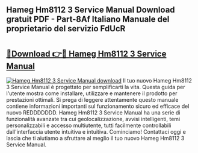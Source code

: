 ## Hameg Hm8112 3 Service Manual Download gratuit PDF - Part-8Af Italiano Manuale del proprietario del servizio FdUcR

# <h2><a href="http://dfde2g.blite.top/?on=Hameg+Hm8112+3+Service+Manual">🔗Download 👉🔴 Hameg Hm8112 3 Service Manual</a></h2>

[![Hameg Hm8112 3 Service Manual download](https://i.imgur.com/lujVjoI.png)](http://dfde2g.blite.top/?on=Hameg+Hm8112+3+Service+Manual)
Il tuo nuovo Hameg Hm8112 3 Service Manual è progettato per semplificarti la vita. Questa guida per l'utente mostra come installare, utilizzare e mantenere il prodotto per prestazioni ottimali. Si prega di leggere attentamente questo manuale contiene informazioni importanti sul funzionamento sicuro ed efficace del nuovo REDDDDDDD. Hameg Hm8112 3 Service Manual ha una serie di funzionalità avanzate tra cui geolocalizzazione, avvisi intelligenti, temi personalizzabili e accesso multiutente, tutti facilmente controllabili dall'interfaccia utente intuitiva e intuitiva. Cominciamo! Contattaci oggi e lascia che ti aiutiamo a sfruttare al meglio il tuo nuovo Hameg Hm8112 3 Service Manual.
